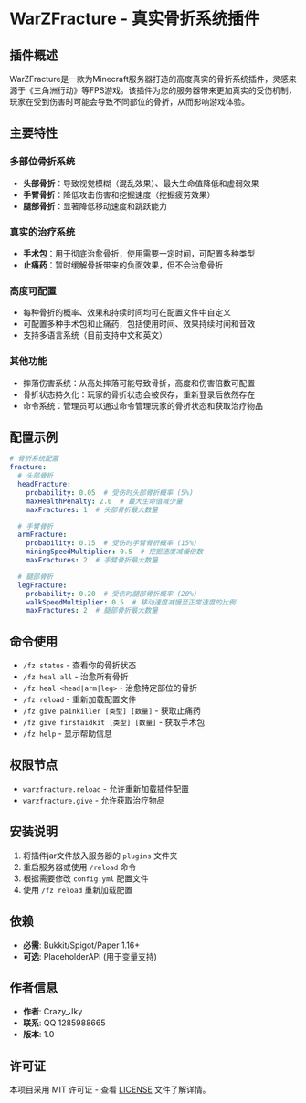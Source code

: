 # WarZFracture - 真实骨折系统插件

## 插件概述

WarZFracture是一款为Minecraft服务器打造的高度真实的骨折系统插件，灵感来源于《三角洲行动》等FPS游戏。该插件为您的服务器带来更加真实的受伤机制，玩家在受到伤害时可能会导致不同部位的骨折，从而影响游戏体验。

## 主要特性

### 多部位骨折系统
- **头部骨折**：导致视觉模糊（混乱效果）、最大生命值降低和虚弱效果
- **手臂骨折**：降低攻击伤害和挖掘速度（挖掘疲劳效果）
- **腿部骨折**：显著降低移动速度和跳跃能力

### 真实的治疗系统
- **手术包**：用于彻底治愈骨折，使用需要一定时间，可配置多种类型
- **止痛药**：暂时缓解骨折带来的负面效果，但不会治愈骨折

### 高度可配置
- 每种骨折的概率、效果和持续时间均可在配置文件中自定义
- 可配置多种手术包和止痛药，包括使用时间、效果持续时间和音效
- 支持多语言系统（目前支持中文和英文）

### 其他功能
- 摔落伤害系统：从高处摔落可能导致骨折，高度和伤害倍数可配置
- 骨折状态持久化：玩家的骨折状态会被保存，重新登录后依然存在
- 命令系统：管理员可以通过命令管理玩家的骨折状态和获取治疗物品

## 配置示例

```yaml
# 骨折系统配置
fracture:
  # 头部骨折
  headFracture:
    probability: 0.05  # 受伤时头部骨折概率 (5%)
    maxHealthPenalty: 2.0  # 最大生命值减少量
    maxFractures: 1  # 头部骨折最大数量

  # 手臂骨折
  armFracture:
    probability: 0.15  # 受伤时手臂骨折概率 (15%)
    miningSpeedMultiplier: 0.5  # 挖掘速度减慢倍数
    maxFractures: 2  # 手臂骨折最大数量

  # 腿部骨折
  legFracture:
    probability: 0.20  # 受伤时腿部骨折概率 (20%)
    walkSpeedMultiplier: 0.5  # 移动速度减慢至正常速度的比例
    maxFractures: 2  # 腿部骨折最大数量
```

## 命令使用

- `/fz status` - 查看你的骨折状态
- `/fz heal all` - 治愈所有骨折
- `/fz heal <head|arm|leg>` - 治愈特定部位的骨折
- `/fz reload` - 重新加载配置文件
- `/fz give painkiller [类型] [数量]` - 获取止痛药
- `/fz give firstaidkit [类型] [数量]` - 获取手术包
- `/fz help` - 显示帮助信息

## 权限节点

- `warzfracture.reload` - 允许重新加载插件配置
- `warzfracture.give` - 允许获取治疗物品

## 安装说明

1. 将插件jar文件放入服务器的 `plugins` 文件夹
2. 重启服务器或使用 `/reload` 命令
3. 根据需要修改 `config.yml` 配置文件
4. 使用 `/fz reload` 重新加载配置

## 依赖

- **必需**: Bukkit/Spigot/Paper 1.16+
- **可选**: PlaceholderAPI (用于变量支持)

## 作者信息

- **作者**: Crazy_Jky
- **联系**: QQ 1285988665
- **版本**: 1.0

## 许可证

本项目采用 MIT 许可证 - 查看 [LICENSE](LICENSE) 文件了解详情。